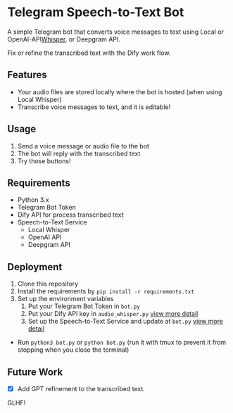 # Telegram Speech-to-Text Bot

A simple Telegram bot that converts voice messages to text using Local or OpenAI-API[Whisper](https://github.com/openai/whisper), or Deepgram API.

Fix or refine the transcribed text with the Dify work flow.

## Features

- Your audio files are stored locally where the bot is hosted (when using Local Whisper)
- Transcribe voice messages to text, and it is editable!

## Usage

1. Send a voice message or audio file to the bot
2. The bot will reply with the transcribed text
3. Try those buttons!

## Requirements

- Python 3.x
- Telegram Bot Token
- Dify API for process transcribed text
- Speech-to-Text Service
    - Local Whisper
    - OpenAI API
    - Deepgram API

## Deployment

1. Clone this repository
2. Install the requirements by `pip install -r requirements.txt`
3. Set up the environment variables
    1. Put your Telegram Bot Token in `bot.py`
    2. Put your Dify API key in `audio_whisper.py` [view more detail](doc/deployment.md#dify)
    3. Set up the Speech-to-Text Service and update at `bot.py` [view more detail](doc/deployment.md#speech-to-text-service)

- Run `python3 bot.py` or `python bot.py` (run it with tmux to prevent it from stopping when you close the terminal)

## Future Work

- [x] Add GPT refinement to the transcribed text.

GLHF!
